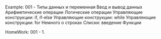 Example:
001 - Типы данных и переменная
Ввод и вывод данных
Арифметические операции
Логические операции
Управляющие конструкции: if, if-else
Управляющие конструкции: while
Управляющие конструкции: for
Немного о строках
Списки: введение
Функции


HomeWork:
001 - 1. 
